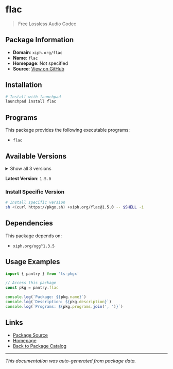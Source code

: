 # flac

> Free Lossless Audio Codec

## Package Information

- **Domain**: `xiph.org/flac`
- **Name**: `flac`
- **Homepage**: Not specified
- **Source**: [View on GitHub](https://github.com/pkgxdev/pantry/tree/main/projects/xiph.org/flac/package.yml)

## Installation

```bash
# Install with launchpad
launchpad install flac
```

## Programs

This package provides the following executable programs:

- `flac`

## Available Versions

<details>
<summary>Show all 3 versions</summary>

- `1.5.0`, `1.4.3`, `1.4.2`

</details>

**Latest Version**: `1.5.0`

### Install Specific Version

```bash
# Install specific version
sh <(curl https://pkgx.sh) +xiph.org/flac@1.5.0 -- $SHELL -i
```

## Dependencies

This package depends on:

- `xiph.org/ogg^1.3.5`

## Usage Examples

```typescript
import { pantry } from 'ts-pkgx'

// Access this package
const pkg = pantry.flac

console.log(`Package: ${pkg.name}`)
console.log(`Description: ${pkg.description}`)
console.log(`Programs: ${pkg.programs.join(', ')}`)
```

## Links

- [Package Source](https://github.com/pkgxdev/pantry/tree/main/projects/xiph.org/flac/package.yml)
- [Homepage](#)
- [Back to Package Catalog](../package-catalog.md)

---

*This documentation was auto-generated from package data.*
